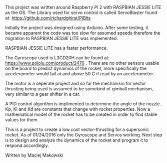 This project was written around Raspberry Pi 2 with RASPBIAN JESSIE LITE as the OS. The Library used for servo control is called ServoBlaster found at: https://github.com/richardghirst/PiBits

Initially the project was designed using Arduino. After some testing, it became apparent the code was too slow for assumed speeds therefore the migration to RASPBIAN JESSIE LITE was implemented. 

RASPBIAN JESSIE LITE has a faster performance.

The Gyroscope used is L3GD20H can be found at: https://www.pololu.com/product/2470 . There are no other sensors usable on the board to predict dynamics of the rocket, more specifically the accelerometer would fail at and above 50 G if read by an accelerometer. 

The motor is a seperate project and so far the mechanism for vector thrusting being used is assumed to be somekind of gimball mechanism, very similar to a gear shifter in a car.

A PID control algorithm is implimented to determine the angle of the nozzle. Kp, Ki and Kd are constants that change with rocket properties. Now a mathematical model of the rocket has to be created in order to find stable values for them. 

This is a project to create a low cost vector-thrusting for a supersonic rocket. As of 01/24/2016 only the Gyroscope and Servos working. Next step is to design and analyze the dynamics of the rocket and program it to respond accordingly.

Written by Maciej Makowski
